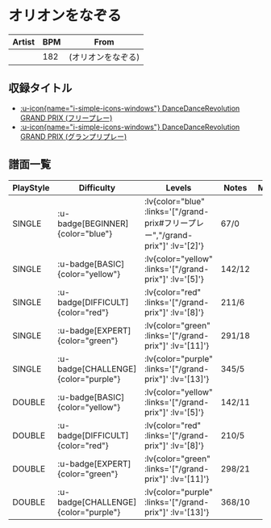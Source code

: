 # オリオンをなぞる

|Artist|BPM|From|
|------|---|----|
||182|(オリオンをなぞる)|

## 収録タイトル

- [ :u-icon{name="i-simple-icons-windows"} DanceDanceRevolution GRAND PRIX (フリープレー)](/grand-prix#フリープレー)
- [ :u-icon{name="i-simple-icons-windows"} DanceDanceRevolution GRAND PRIX (グランプリプレー)](/grand-prix)

## 譜面一覧

|PlayStyle|Difficulty|Levels|Notes|Movie|
|---------|----------|------|-----|-----|
|SINGLE| :u-badge[BEGINNER]{color="blue"} | :lv{color="blue" :links='["/grand-prix#フリープレー","/grand-prix"]' :lv='[2]'} |67/0||
|SINGLE| :u-badge[BASIC]{color="yellow"} | :lv{color="yellow" :links='["/grand-prix"]' :lv='[5]'} |142/12||
|SINGLE| :u-badge[DIFFICULT]{color="red"} | :lv{color="red" :links='["/grand-prix"]' :lv='[8]'} |211/6||
|SINGLE| :u-badge[EXPERT]{color="green"} | :lv{color="green" :links='["/grand-prix"]' :lv='[11]'} |291/18||
|SINGLE| :u-badge[CHALLENGE]{color="purple"} | :lv{color="purple" :links='["/grand-prix"]' :lv='[13]'} |345/5||
|DOUBLE| :u-badge[BASIC]{color="yellow"} | :lv{color="yellow" :links='["/grand-prix"]' :lv='[5]'} |142/11||
|DOUBLE| :u-badge[DIFFICULT]{color="red"} | :lv{color="red" :links='["/grand-prix"]' :lv='[8]'} |210/5||
|DOUBLE| :u-badge[EXPERT]{color="green"} | :lv{color="green" :links='["/grand-prix"]' :lv='[11]'} |298/21||
|DOUBLE| :u-badge[CHALLENGE]{color="purple"} | :lv{color="purple" :links='["/grand-prix"]' :lv='[13]'} |368/10||
